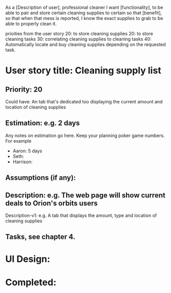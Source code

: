 As a [Description of user], professional cleaner
I want [functionality], to be able to pair and store certain cleaning supplies to certain
so that [benefit], so that when that mess is reported, I know the exact supplies to grab to be able to properly clean it.

prioities from the user story
20: to store cleaning supplies
20: to store cleaning tasks
30: correlating cleaning supplies to cleaning tasks
40: Automatically locate and buy cleaning supplies depending on the requested task.


# User story title: Cleaning supply list

## Priority: 20
Could have:
An tab that's dedicated too displaying the current amount and location of cleaning supplies


## Estimation: e.g. 2 days
Any notes on estimation go here. Keep your planning poker game numbers. For example
* Aaron: 5 days
* Seth:
* Harrison:


## Assumptions (if any):

## Description: e.g. The web page will show current deals to Orion's orbits users

Description-v1: e.g. A tab that displays the amount, type and location of cleaning supplies 

## Tasks, see chapter 4.



# UI Design:


# Completed: